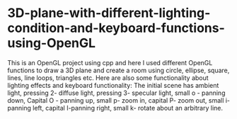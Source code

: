 # 3D-plane-with-different-lighting-condition-and-keyboard-functions-using-OpenGL
This is an OpenGL project using cpp and here I used different OpenGL functions to draw a 3D plane and create a room using circle, ellipse, square, lines, line loops, triangles etc.
Here are also some functionality about lighting effects and keyboard functionality:
The initial scene has ambient light,
pressing 2- diffuse light,
pressing 3- specular light,
small o - panning down,
Capital O - panning up,
small p- zoom in,
capital P- zoom out,
small i-panning left,
capital I-panning right,
small k- rotate about an arbitrary line.
